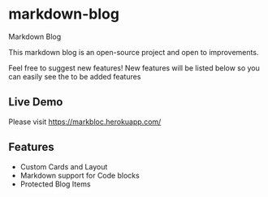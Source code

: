 # markdown-blog
Markdown Blog

This markdown blog is an open-source project and open to improvements. 

Feel free to suggest new features! New features will be listed below so you can easily see the to be added features


## Live Demo
Please visit https://markbloc.herokuapp.com/

## Features

* Custom Cards and Layout
* Markdown support for Code blocks
* Protected Blog Items
